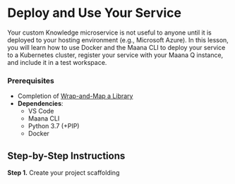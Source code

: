 # Deploy and Use Your Service

Your custom Knowledge microservice is not useful to anyone until it is deployed to your hosting environment \(e.g., Microsoft Azure\).  In this lesson, you will learn how to use Docker and the Maana CLI to deploy your service to a Kubernetes cluster, register your service with your Maana Q instance, and include it in a test workspace.

### Prerequisites

* Completion of [Wrap-and-Map a Library](wrap-and-map-a-library.md)
* **Dependencies**:
  * VS Code
  * Maana CLI
  * Python 3.7 \(+PIP\)
  * Docker

## Step-by-Step Instructions

**Step 1.** Create your project scaffolding

